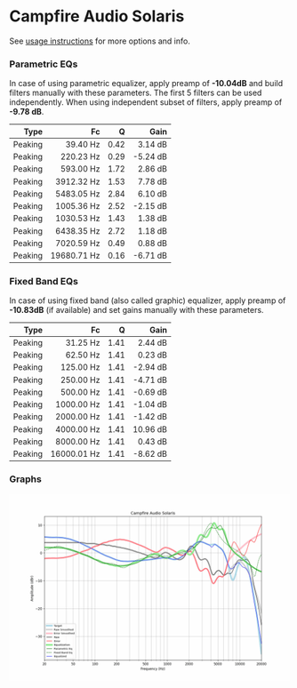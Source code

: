 # Campfire Audio Solaris
See [usage instructions](https://github.com/jaakkopasanen/AutoEq#usage) for more options and info.

### Parametric EQs
In case of using parametric equalizer, apply preamp of **-10.04dB** and build filters manually
with these parameters. The first 5 filters can be used independently.
When using independent subset of filters, apply preamp of **-9.78 dB**.

| Type    | Fc          |    Q | Gain     |
|--------:|------------:|-----:|---------:|
| Peaking | 39.40 Hz    | 0.42 | 3.14 dB  |
| Peaking | 220.23 Hz   | 0.29 | -5.24 dB |
| Peaking | 593.00 Hz   | 1.72 | 2.86 dB  |
| Peaking | 3912.32 Hz  | 1.53 | 7.78 dB  |
| Peaking | 5483.05 Hz  | 2.84 | 6.10 dB  |
| Peaking | 1005.36 Hz  | 2.52 | -2.15 dB |
| Peaking | 1030.53 Hz  | 1.43 | 1.38 dB  |
| Peaking | 6438.35 Hz  | 2.72 | 1.18 dB  |
| Peaking | 7020.59 Hz  | 0.49 | 0.88 dB  |
| Peaking | 19680.71 Hz | 0.16 | -6.71 dB |

### Fixed Band EQs
In case of using fixed band (also called graphic) equalizer, apply preamp of **-10.83dB**
(if available) and set gains manually with these parameters.

| Type    | Fc          |    Q | Gain     |
|--------:|------------:|-----:|---------:|
| Peaking | 31.25 Hz    | 1.41 | 2.44 dB  |
| Peaking | 62.50 Hz    | 1.41 | 0.23 dB  |
| Peaking | 125.00 Hz   | 1.41 | -2.94 dB |
| Peaking | 250.00 Hz   | 1.41 | -4.71 dB |
| Peaking | 500.00 Hz   | 1.41 | -0.69 dB |
| Peaking | 1000.00 Hz  | 1.41 | -1.04 dB |
| Peaking | 2000.00 Hz  | 1.41 | -1.42 dB |
| Peaking | 4000.00 Hz  | 1.41 | 10.96 dB |
| Peaking | 8000.00 Hz  | 1.41 | 0.43 dB  |
| Peaking | 16000.01 Hz | 1.41 | -8.62 dB |

### Graphs
![](./Campfire%20Audio%20Solaris.png)